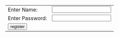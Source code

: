 <script>  
function validate(){  
var name=document.f1.name.value;  
var password=document.f1.password.value;  
var status=false;  
  
if(name.length<1){  
document.getElementById("nameloc").innerHTML=  
" Please enter your name";  
status=false;  
}else{  
document.getElementById("nameloc").innerHTML=" <img src='checked.gif'/>";  
status=true;  
}  
if(password.length<6){  
document.getElementById("passwordloc").innerHTML=  
" Password must be at least 6 char long";  
status=false;  
}else{  
document.getElementById("passwordloc").innerHTML=" <img src='checked.gif'/>";  
}  
return status;  
}  
</script>  
  
<form name="f1" action="#" onsubmit="return validate()">  
<table>  
<tr><td>Enter Name:</td><td><input type="text" name="name"/>  
<span id="nameloc"></span></td></tr>  
<tr><td>Enter Password:</td><td><input type="password" name="password"/>  
<span id="passwordloc"></span></td></tr>  
<tr><td colspan="2"><input type="submit" value="register"/></td></tr>  
</table>  
</form>  

